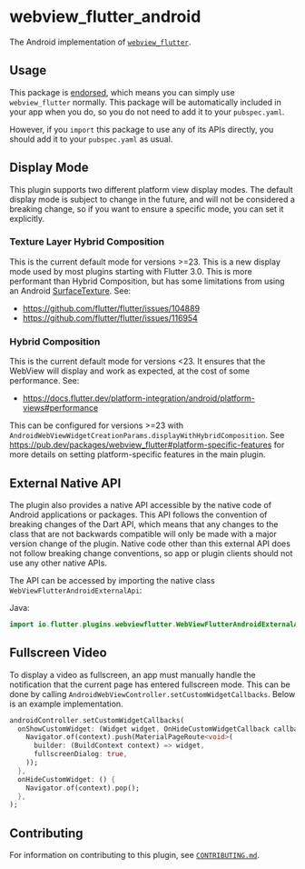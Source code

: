 # webview\_flutter\_android

The Android implementation of [`webview_flutter`][1].

## Usage

This package is [endorsed][2], which means you can simply use `webview_flutter`
normally. This package will be automatically included in your app when you do,
so you do not need to add it to your `pubspec.yaml`.

However, if you `import` this package to use any of its APIs directly, you
should add it to your `pubspec.yaml` as usual.

## Display Mode

This plugin supports two different platform view display modes. The default display mode is subject
to change in the future, and will not be considered a breaking change, so if you want to ensure a
specific mode, you can set it explicitly.

### Texture Layer Hybrid Composition

This is the current default mode for versions >=23. This is a new display mode used by most
plugins starting with Flutter 3.0. This is more performant than Hybrid Composition, but has some
limitations from using an Android [SurfaceTexture](https://developer.android.com/reference/android/graphics/SurfaceTexture).
See:
* https://github.com/flutter/flutter/issues/104889
* https://github.com/flutter/flutter/issues/116954

### Hybrid Composition

This is the current default mode for versions <23. It ensures that the WebView will display and work
as expected, at the cost of some performance. See:
* https://docs.flutter.dev/platform-integration/android/platform-views#performance

This can be configured for versions >=23 with
`AndroidWebViewWidgetCreationParams.displayWithHybridComposition`. See https://pub.dev/packages/webview_flutter#platform-specific-features
for more details on setting platform-specific features in the main plugin.

## External Native API

The plugin also provides a native API accessible by the native code of Android applications or
packages. This API follows the convention of breaking changes of the Dart API, which means that any
changes to the class that are not backwards compatible will only be made with a major version change
of the plugin. Native code other than this external API does not follow breaking change conventions,
so app or plugin clients should not use any other native APIs.

The API can be accessed by importing the native class `WebViewFlutterAndroidExternalApi`:

Java:

```java
import io.flutter.plugins.webviewflutter.WebViewFlutterAndroidExternalApi;
```

## Fullscreen Video

To display a video as fullscreen, an app must manually handle the notification that the current page
has entered fullscreen mode. This can be done by calling
`AndroidWebViewController.setCustomWidgetCallbacks`. Below is an example implementation.

<?code-excerpt "example/lib/main.dart (fullscreen_example)"?>
```dart
androidController.setCustomWidgetCallbacks(
  onShowCustomWidget: (Widget widget, OnHideCustomWidgetCallback callback) {
    Navigator.of(context).push(MaterialPageRoute<void>(
      builder: (BuildContext context) => widget,
      fullscreenDialog: true,
    ));
  },
  onHideCustomWidget: () {
    Navigator.of(context).pop();
  },
);
```

## Contributing

For information on contributing to this plugin, see [`CONTRIBUTING.md`](CONTRIBUTING.md).

[1]: https://pub.dev/packages/webview_flutter
[2]: https://flutter.dev/to/endorsed-federated-plugin
[3]: https://pub.dev/packages/pigeon
[4]: https://pub.dev/packages/mockito
[5]: https://github.com/flutter/packages/blob/main/CONTRIBUTING.md
